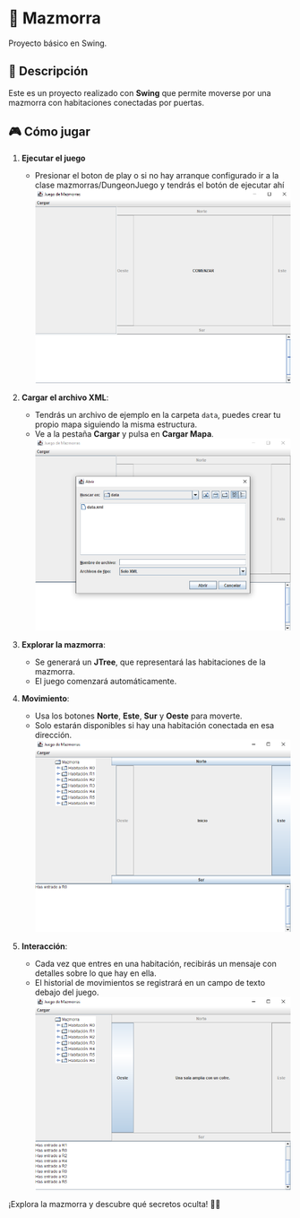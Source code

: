 # 🏰 Mazmorra  

Proyecto básico en Swing.  

## 📜 Descripción  
Este es un proyecto realizado con **Swing** que permite moverse por una mazmorra con habitaciones conectadas por puertas.

## 🎮 Cómo jugar  
1. **Ejecutar el juego**
   - Presionar el boton de play o si no hay arranque configurado ir a la clase mazmorras/DungeonJuego y tendrás el botón de ejecutar ahí
   ![Primera Pantalla](photos/primera_pantalla.png)
   
3. **Cargar el archivo XML**:  
   - Tendrás un archivo de ejemplo en la carpeta `data`, puedes crear tu propio mapa siguiendo la misma estructura.  
   - Ve a la pestaña **Cargar** y pulsa en **Cargar Mapa**.
   ![Cargar mapa](photos/cargar_mapa.png)

4. **Explorar la mazmorra**:  
   - Se generará un **JTree**, que representará las habitaciones de la mazmorra.  
   - El juego comenzará automáticamente.  

5. **Movimiento**:  
   - Usa los botones **Norte**, **Este**, **Sur** y **Oeste** para moverte.  
   - Solo estarán disponibles si hay una habitación conectada en esa dirección.  
   ![Inicio juego](photos/inicio_juego.png)

6. **Interacción**:  
   - Cada vez que entres en una habitación, recibirás un mensaje con detalles sobre lo que hay en ella.  
   - El historial de movimientos se registrará en un campo de texto debajo del juego.  
   ![Jugado](photos/juego_recorrido.png)

¡Explora la mazmorra y descubre qué secretos oculta! 🏹🔦  
